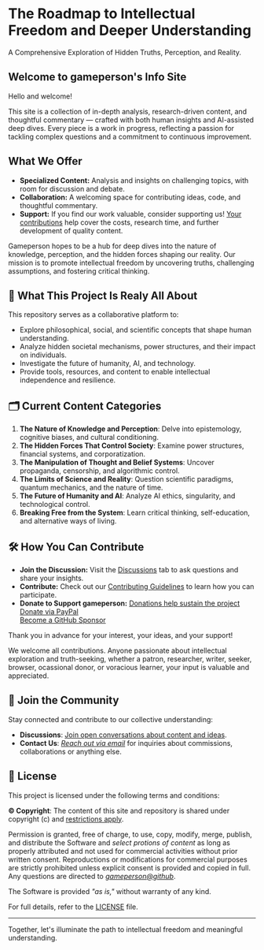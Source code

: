 # The Roadmap to Intellectual Freedom and Deeper Understanding

A Comprehensive Exploration of Hidden Truths, Perception, and Reality.

## Welcome to gameperson's Info Site

Hello and welcome!

This site is a collection of in-depth analysis, research-driven content, and thoughtful commentary — crafted with both human insights and AI-assisted deep dives. Every piece is a work in progress, reflecting a passion for tackling complex questions and a commitment to continuous improvement.

## What We Offer
- **Specialized Content:** Analysis and insights on challenging topics, with room for discussion and debate.
- **Collaboration:** A welcoming space for contributing ideas, code, and thoughtful commentary.
- **Support:** If you find our work valuable, consider supporting us! [Your contributions](./docs/DONATE.md) help cover the costs, research time, and further development of quality content.

Gameperson hopes to be a hub for deep dives into the nature of knowledge, perception, and the hidden forces shaping our reality. Our mission is to promote intellectual freedom by uncovering truths, challenging assumptions, and fostering critical thinking.

## 🌟 What This Project Is Realy All About

This repository serves as a collaborative platform to:
- Explore philosophical, social, and scientific concepts that shape human understanding.
- Analyze hidden societal mechanisms, power structures, and their impact on individuals.
- Investigate the future of humanity, AI, and technology.
- Provide tools, resources, and content to enable intellectual independence and resilience.

## 🗂️ Current Content Categories
1. **The Nature of Knowledge and Perception**: Delve into epistemology, cognitive biases, and cultural conditioning.
2. **The Hidden Forces That Control Society**: Examine power structures, financial systems, and corporatization.
3. **The Manipulation of Thought and Belief Systems**: Uncover propaganda, censorship, and algorithmic control.
4. **The Limits of Science and Reality**: Question scientific paradigms, quantum mechanics, and the nature of time.
5. **The Future of Humanity and AI**: Analyze AI ethics, singularity, and technological control.
6. **Breaking Free from the System**: Learn critical thinking, self-education, and alternative ways of living.

## 🛠️ How You Can Contribute 
- **Join the Discussion:** Visit the [Discussions](https://github.com/gameperson/info/discussions) tab to ask questions and share your insights.
- **Contribute:** Check out our [Contributing Guidelines](./docs/CONTRIBUTE.md) to learn how you can participate.
- **Donate to Support gameperson:** [Donations help sustain the project](./docs/DONATE.md)  
  [Donate via PayPal](https://www.paypal.biz/gameperson)  
  [Become a GitHub Sponsor](https://github.com/sponsors/gameperson)

Thank you in advance for your interest, your ideas, and your support!

We welcome all contributions. Anyone passionate about intellectual exploration and truth-seeking, whether a patron, researcher, writer, seeker, browser, ocassional donor, or voracious learner, your input is valuable and appreciated.

## 👥 Join the Community
Stay connected and contribute to our collective understanding:
- **Discussions**: [Join open conversations about content and ideas](https://github.com/gameperson/info/discussions).
- **Contact Us**: *[Reach out via email](mailto:gamesomeotherday@gmail.com)* for inquiries about commissions, collaborations or anything else.

## 📜 License

This project is licensed under the following terms and conditions:

**&copy; Copyright**: The content of this site and repository is shared under copyright (c) and [restrictions apply](./docs/LICENSE.md). 

Permission is granted, free of charge, to use, copy, modify, merge, publish, and distribute the Software and *select protions of content* as long as properly attributed and not used for commercial activities without prior written consent. Reproductions or modifications for commercial purposes are strictly prohibited unless explicit consent is provided and copied in full. Any questions are directed to *[gameperson@github](mailto:gamesomeotherday@gmail.com)*.

The Software is provided *"as is,"* without warranty of any kind. 

For full details, refer to the [LICENSE](./docs/LICENSE.md) file.

---

Together, let's illuminate the path to intellectual freedom and meaningful understanding.
